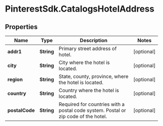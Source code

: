 # PinterestSdk.CatalogsHotelAddress

## Properties

Name | Type | Description | Notes
------------ | ------------- | ------------- | -------------
**addr1** | **String** | Primary street address of hotel. | [optional] 
**city** | **String** | City where the hotel is located. | [optional] 
**region** | **String** | State, county, province, where the hotel is located. | [optional] 
**country** | **String** | Country where the hotel is located. | [optional] 
**postalCode** | **String** | Required for countries with a postal code system. Postal or zip code of the hotel. | [optional] 


